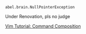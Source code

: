 `abel.brain.NullPointerException`

Under Renovation, pls no judge

[Vim Tutorial: Command Composition](ENGL3764/VimTutorial.md)
